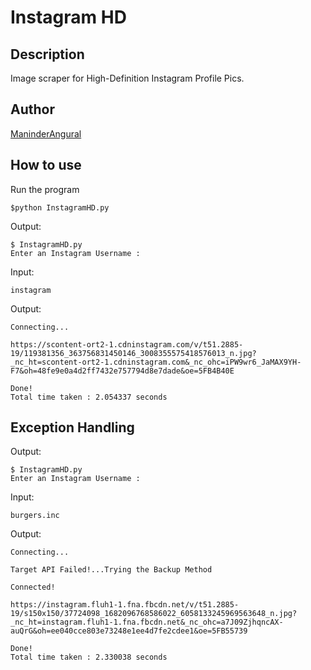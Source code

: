 # Instagram HD #

## Description ##

Image scraper for High-Definition Instagram Profile Pics.

## Author ##

[ManinderAngural](https://github.com/ManinderAngural)

## How to use ##

Run the program

```console
$python InstagramHD.py
```

Output:
```
$ InstagramHD.py
Enter an Instagram Username :
```

Input:
```
instagram
```

Output:
```code
Connecting...

https://scontent-ort2-1.cdninstagram.com/v/t51.2885-19/119381356_363756831450146_3008355575418576013_n.jpg?_nc_ht=scontent-ort2-1.cdninstagram.com&_nc_ohc=iPW9wr6_JaMAX9YH-F7&oh=48fe9e0a4d2ff7432e757794d8e7dade&oe=5FB4B40E

Done!
Total time taken : 2.054337 seconds
```

## Exception Handling ##

Output:
```
$ InstagramHD.py
Enter an Instagram Username :
```


Input: 
```
burgers.inc
```

Output:
```
Connecting...

Target API Failed!...Trying the Backup Method

Connected!

https://instagram.fluh1-1.fna.fbcdn.net/v/t51.2885-19/s150x150/37724098_1682096768586022_6058133245969563648_n.jpg?_nc_ht=instagram.fluh1-1.fna.fbcdn.net&_nc_ohc=a7J09ZjhqncAX-auQrG&oh=ee040cce803e73248e1ee4d7fe2cdee1&oe=5FB55739

Done!
Total time taken : 2.330038 seconds
```